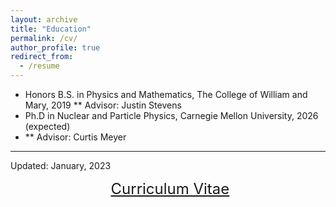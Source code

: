 ```yaml
---
layout: archive
title: "Education"
permalink: /cv/
author_profile: true
redirect_from:
  - /resume
---
```



* Honors B.S. in Physics and Mathematics, The College of William and Mary, 2019
** Advisor: Justin Stevens
* Ph.D in Nuclear and Particle Physics, Carnegie Mellon University, 2026 (expected)
* ** Advisor: Curtis Meyer

_________________
Updated: January, 2023  

<p align="center">
  <font size="5">
  <a href="http://zabaldwin.github.io/files/Gradschool_CV_Baldwin_2023.pdf">Curriculum Vitae</a>
  </font>
</p>





